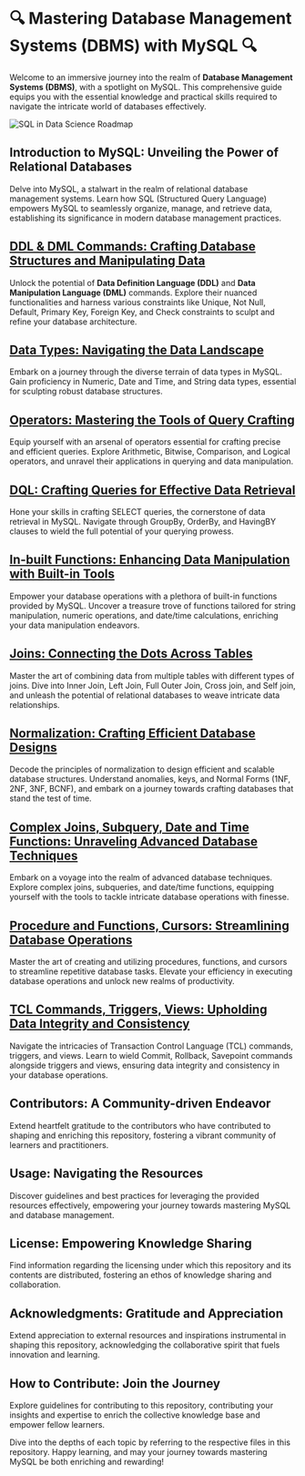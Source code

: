 # **🔍 Mastering Database Management Systems (DBMS) with MySQL 🔍**

Welcome to an immersive journey into the realm of **Database Management Systems (DBMS)**, with a spotlight on MySQL. This comprehensive guide equips you with the essential knowledge and practical skills required to navigate the intricate world of databases effectively.

![SQL in Data Science Roadmap](https://www.google.com/imgres?imgurl=https://i0.wp.com/i.pinimg.com/originals/11/4b/16/114b16a19d2291d50e1a69feb1a0edb5.jpg?resize%3D160,120&tbnid=FdUpwBLMrXmCoM&vet=1&imgrefurl=https://lendingm.com/roadmap-to-become-data-analyst-data-analyst-data-science-l/&docid=tKQhCFl73MQREM&w=5000&h=5000&itg=1&source=sh/x/im/m5/1&kgs=f8cf3e048c381a43&shem=abme,trie)

## **Introduction to MySQL: Unveiling the Power of Relational Databases**

Delve into MySQL, a stalwart in the realm of relational database management systems. Learn how SQL (Structured Query Language) empowers MySQL to seamlessly organize, manage, and retrieve data, establishing its significance in modern database management practices.

## **[DDL & DML Commands: Crafting Database Structures and Manipulating Data](https://github.com/ziyaad123/SQL-Content/blob/main/Sql%20content/ddl%2Cdml%2Ccommands.sql)**

Unlock the potential of **Data Definition Language (DDL)** and **Data Manipulation Language (DML)** commands. Explore their nuanced functionalities and harness various constraints like Unique, Not Null, Default, Primary Key, Foreign Key, and Check constraints to sculpt and refine your database architecture.

## **[Data Types: Navigating the Data Landscape](https://github.com/ziyaad123/SQL-Content/blob/main/Sql%20content/In-Built%20Functions.sql)**

Embark on a journey through the diverse terrain of data types in MySQL. Gain proficiency in Numeric, Date and Time, and String data types, essential for sculpting robust database structures.

## **[Operators: Mastering the Tools of Query Crafting](https://github.com/ziyaad123/SQL-Content/blob/main/Sql%20content/Operators.sql)**

Equip yourself with an arsenal of operators essential for crafting precise and efficient queries. Explore Arithmetic, Bitwise, Comparison, and Logical operators, and unravel their applications in querying and data manipulation.

## **[DQL: Crafting Queries for Effective Data Retrieval](https://github.com/ziyaad123/SQL-Content/blob/main/Sql%20content/DQL.sql)**

Hone your skills in crafting SELECT queries, the cornerstone of data retrieval in MySQL. Navigate through GroupBy, OrderBy, and HavingBY clauses to wield the full potential of your querying prowess.

## **[In-built Functions: Enhancing Data Manipulation with Built-in Tools](https://github.com/ziyaad123/SQL-Content/blob/main/Sql%20content/In-Built%20Functions.sql)**

Empower your database operations with a plethora of built-in functions provided by MySQL. Uncover a treasure trove of functions tailored for string manipulation, numeric operations, and date/time calculations, enriching your data manipulation endeavors.

## **[Joins: Connecting the Dots Across Tables](https://github.com/ziyaad123/SQL-Content/blob/main/Sql%20content/Joins.sql)**

Master the art of combining data from multiple tables with different types of joins. Dive into Inner Join, Left Join, Full Outer Join, Cross join, and Self join, and unleash the potential of relational databases to weave intricate data relationships.

## **[Normalization: Crafting Efficient Database Designs](https://github.com/ziyaad123/SQL-Content/blob/main/Sql%20content/normalizations.sql)**

Decode the principles of normalization to design efficient and scalable database structures. Understand anomalies, keys, and Normal Forms (1NF, 2NF, 3NF, BCNF), and embark on a journey towards crafting databases that stand the test of time.

## **[Complex Joins, Subquery, Date and Time Functions: Unraveling Advanced Database Techniques](https://github.com/ziyaad123/SQL-Content/blob/main/Sql%20content/complex%20joins%2Csubqueries%2C%20and%20date-time%20functions.sql)**

Embark on a voyage into the realm of advanced database techniques. Explore complex joins, subqueries, and date/time functions, equipping yourself with the tools to tackle intricate database operations with finesse.

## **[Procedure and Functions, Cursors: Streamlining Database Operations](https://github.com/ziyaad123/SQL-Content/blob/main/Sql%20content/Procedures%20%2CFunctions%20and%20Cursors.sql)**

Master the art of creating and utilizing procedures, functions, and cursors to streamline repetitive database tasks. Elevate your efficiency in executing database operations and unlock new realms of productivity.

## **[TCL Commands, Triggers, Views: Upholding Data Integrity and Consistency](https://github.com/ziyaad123/SQL-Content/blob/main/Sql%20content/TCL%2CTRIGGERS%2CVEIWCOMMANSD.sql)**

Navigate the intricacies of Transaction Control Language (TCL) commands, triggers, and views. Learn to wield Commit, Rollback, Savepoint commands alongside triggers and views, ensuring data integrity and consistency in your database operations.

## **Contributors: A Community-driven Endeavor**

Extend heartfelt gratitude to the contributors who have contributed to shaping and enriching this repository, fostering a vibrant community of learners and practitioners.

## **Usage: Navigating the Resources**

Discover guidelines and best practices for leveraging the provided resources effectively, empowering your journey towards mastering MySQL and database management.

## **License: Empowering Knowledge Sharing**

Find information regarding the licensing under which this repository and its contents are distributed, fostering an ethos of knowledge sharing and collaboration.

## **Acknowledgments: Gratitude and Appreciation**

Extend appreciation to external resources and inspirations instrumental in shaping this repository, acknowledging the collaborative spirit that fuels innovation and learning.

## **How to Contribute: Join the Journey**

Explore guidelines for contributing to this repository, contributing your insights and expertise to enrich the collective knowledge base and empower fellow learners.

Dive into the depths of each topic by referring to the respective files in this repository. Happy learning, and may your journey towards mastering MySQL be both enriching and rewarding!
